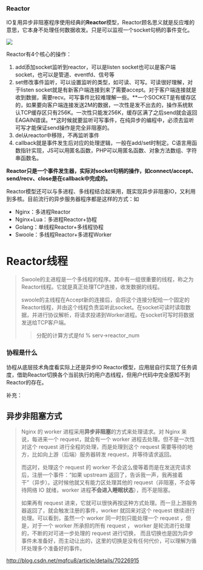 ### Reactor

IO复用异步非阻塞程序使用经典的**Reactor**模型，Reactor顾名思义就是反应堆的意思，它本身不处理任何数据收发。只是可以监视一个socket句柄的事件变化。

![](http://rango.swoole.com/static/io/5.png)

Reactor有4个核心的操作：

1. add添加socket监听到reactor，可以是listen socket也可以是客户端socket，也可以是管道、eventfd、信号等
2. set修改事件监听，可以设置监听的类型，如可读、可写。可读很好理解，对于listen socket就是有新客户端连接到来了需要accept。对于客户端连接就是收到数据，需要recv。可写事件比较难理解一些。**一个SOCKET是有缓存区的，如果要向客户端连接发送2M的数据，一次性是发不出去的，操作系统默认TCP缓存区只有256K。一次性只能发256K，缓存区满了之后send就会返回EAGAIN错误。**这时候就要监听可写事件，在纯异步的编程中，必须去监听可写才能保证send操作是完全非阻塞的。
3. del从reactor中移除，不再监听事件
4. callback就是事件发生后对应的处理逻辑，一般在add/set时制定。C语言用函数指针实现，JS可以用匿名函数，PHP可以用匿名函数、对象方法数组、字符串函数名。

**Reactor只是一个事件发生器，实际对socket句柄的操作，如connect/accept、send/recv、close是在callback中完成的。**



Reactor模型还可以与多进程、多线程结合起来用，既实现异步非阻塞IO，又利用到多核。目前流行的异步服务器程序都是这样的方式：如

- Nginx：多进程Reactor
- Nginx+Lua：多进程Reactor+协程
- Golang：单线程Reactor+多线程协程
- Swoole：多线程Reactor+多进程Worker

# Reactor线程

> Swoole的主进程是一个多线程的程序。其中有一组很重要的线程，称之为Reactor线程。它就是真正处理TCP连接，收发数据的线程。
>
> swoole的主线程在Accept新的连接后，会将这个连接分配给一个固定的Reactor线程，并由这个线程负责监听此socket。在socket可读时读取数据，并进行协议解析，将请求投递到Worker进程。在socket可写时将数据发送给TCP客户端。
>
> > 分配的计算方式是fd % serv->reactor_num

### 协程是什么

协程从底层技术角度看实际上还是异步IO Reactor模型，应用层自行实现了任务调度，借助Reactor切换各个当前执行的用户态线程，但用户代码中完全感知不到Reactor的存在。



补充：

## 异步非阻塞方式

> Nginx 的 worker 进程采用**异步非阻塞**的方式来处理请求。对 Nginx 来说，每进来一个 request，就会有一个 worker 进程去处理。但不是一次性对这个 request 进行全程的处理，而是处理到这个 request 需要等待的地方，比如向上游（后端）服务器转发 request，并等待请求返回。
>
> 而这时，处理这个 request 的 worker 不会这么傻等着而是在发送完请求后，注册一个事件：“如果 upstream 返回了，告诉我一声，我再接着干”（异步）。这时候他就又有能力区处理其他的 request（非阻塞，不会等待网络 IO 就绪，worker 进程**不会进入睡眠状态**），而不是阻塞。
>
> 如果再有 request 进来，它就可以很快再按这种方式处理。而一旦上游服务器返回了，就会触发注册的事件，worker 就回来对这个 request 继续进行处理。可以看到，虽然一个 worker 同一时刻只能处理一个 request ，但是，对于一个 worker 所承担的所有 request ， worker 是轮流进行处理的，不断的对可进一步处理的 request 进行切换， 而且切换也是因为异步事件未准备好，而主动让出的，这里的切换是没有任何代价，可以理解为循环处理多个准备好的事件。

http://blog.csdn.net/mqfcu8/article/details/70226915